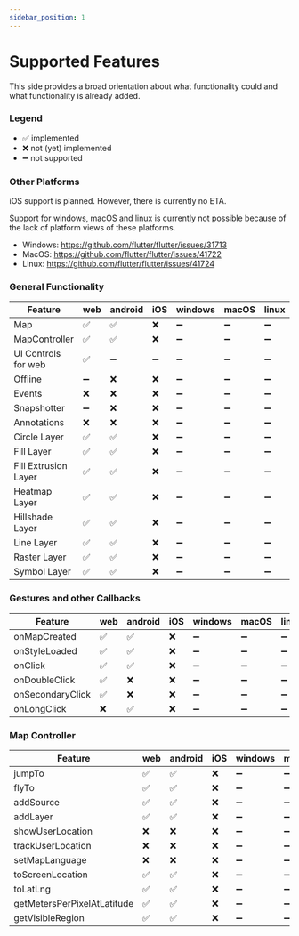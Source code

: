 ```yaml
---
sidebar_position: 1
---
```


# Supported Features

This side provides a broad orientation about what functionality could and what 
functionality is already added.

### Legend

- ✅ implemented
- ❌ not (yet) implemented
- ➖ not supported

### Other Platforms

iOS support is planned. However, there is currently no ETA.

Support for windows, macOS and linux is currently not possible because of the
lack of platform views of these platforms.

- Windows: https://github.com/flutter/flutter/issues/31713
- MacOS: https://github.com/flutter/flutter/issues/41722
- Linux: https://github.com/flutter/flutter/issues/41724

### General Functionality

| Feature              | web | android | iOS | windows | macOS | linux |
|----------------------|-----|---------|-----|---------|-------|-------|
| Map                  | ✅   | ✅       | ❌   | ➖       | ➖     | ➖     |
| MapController        | ✅   | ✅       | ❌   | ➖       | ➖     | ➖     |
| UI Controls for web  | ✅   | ➖       | ➖   | ➖       | ➖     | ➖     |
| Offline              | ➖   | ❌       | ❌   | ➖       | ➖     | ➖     |
| Events               | ❌   | ❌       | ❌   | ➖       | ➖     | ➖     |
| Snapshotter          | ➖   | ❌       | ❌   | ➖       | ➖     | ➖     |
| Annotations          | ❌   | ❌       | ❌   | ➖       | ➖     | ➖     |
| Circle Layer         | ✅   | ✅       | ❌   | ➖       | ➖     | ➖     |
| Fill Layer           | ✅   | ✅       | ❌   | ➖       | ➖     | ➖     |
| Fill Extrusion Layer | ✅   | ✅       | ❌   | ➖       | ➖     | ➖     |
| Heatmap Layer        | ✅   | ✅       | ❌   | ➖       | ➖     | ➖     |
| Hillshade Layer      | ✅   | ✅       | ❌   | ➖       | ➖     | ➖     |
| Line Layer           | ✅   | ✅       | ❌   | ➖       | ➖     | ➖     |
| Raster Layer         | ✅   | ✅       | ❌   | ➖       | ➖     | ➖     |
| Symbol Layer         | ✅   | ✅       | ❌   | ➖       | ➖     | ➖     |

### Gestures and other Callbacks

| Feature          | web | android | iOS | windows | macOS | linux |
|------------------|-----|---------|-----|---------|-------|-------|
| onMapCreated     | ✅   | ✅       | ❌   | ➖       | ➖     | ➖     |
| onStyleLoaded    | ✅   | ✅       | ❌   | ➖       | ➖     | ➖     |
| onClick          | ✅   | ✅       | ❌   | ➖       | ➖     | ➖     |
| onDoubleClick    | ✅   | ❌       | ❌   | ➖       | ➖     | ➖     |
| onSecondaryClick | ✅   | ❌       | ❌   | ➖       | ➖     | ➖     |
| onLongClick      | ❌   | ✅       | ❌   | ➖       | ➖     | ➖     |

### Map Controller

| Feature                     | web | android | iOS | windows | macOS | linux |
|-----------------------------|-----|---------|-----|---------|-------|-------|
| jumpTo                      | ✅   | ✅       | ❌   | ➖       | ➖     | ➖     |
| flyTo                       | ✅   | ✅       | ❌   | ➖       | ➖     | ➖     |
| addSource                   | ✅   | ✅       | ❌   | ➖       | ➖     | ➖     |
| addLayer                    | ✅   | ✅       | ❌   | ➖       | ➖     | ➖     |
| showUserLocation            | ❌   | ❌       | ❌   | ➖       | ➖     | ➖     |
| trackUserLocation           | ❌   | ❌       | ❌   | ➖       | ➖     | ➖     |
| setMapLanguage              | ❌   | ❌       | ❌   | ➖       | ➖     | ➖     |
| toScreenLocation            | ✅   | ✅       | ❌   | ➖       | ➖     | ➖     |
| toLatLng                    | ✅   | ✅       | ❌   | ➖       | ➖     | ➖     |
| getMetersPerPixelAtLatitude | ✅   | ✅       | ❌   | ➖       | ➖     | ➖     |
| getVisibleRegion            | ✅   | ✅       | ❌   | ➖       | ➖     | ➖     |